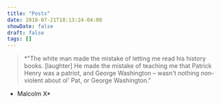 ```yaml
---
title: "Posts"
date: 2018-07-21T18:13:24-04:00
showDate: false
draft: false
tags: []
---
```


> *"The white man made the mistake of letting me read his history books. [laughter] He made the mistake of teaching me that Patrick Henry was a patriot, and George Washington – wasn't nothing non-violent about ol' Pat, or George Washington."  
- Malcolm X*
